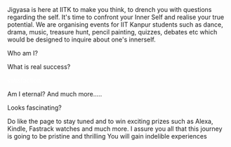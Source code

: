 <html>
<body>
Jigyasa is here at IITK to make you think, to drench you with questions regarding the self. It's time to confront your Inner Self and realise your true potential.
We are organising events for IIT Kanpur students such as dance, drama, music, treasure hunt, pencil painting, quizzes, debates etc which would be designed to inquire about one's innerself.

Who am I? 

What is real success? <p style="color:white">satisfaction</p>

Am I eternal? And much more.....

Looks fascinating?

Do like the page to stay tuned and to win exciting prizes such as Alexa, Kindle, Fastrack watches and much more.
I assure you all that this journey is going to be pristine and thrilling
You will gain indelible experiences


</body>
</html>





